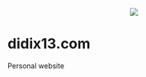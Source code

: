 <p align="center"><a href="http://didix13.com" target="_blank">
    <img src="http://didix13.com/images/didix13.png">
</a></p>



# didix13.com
Personal website
